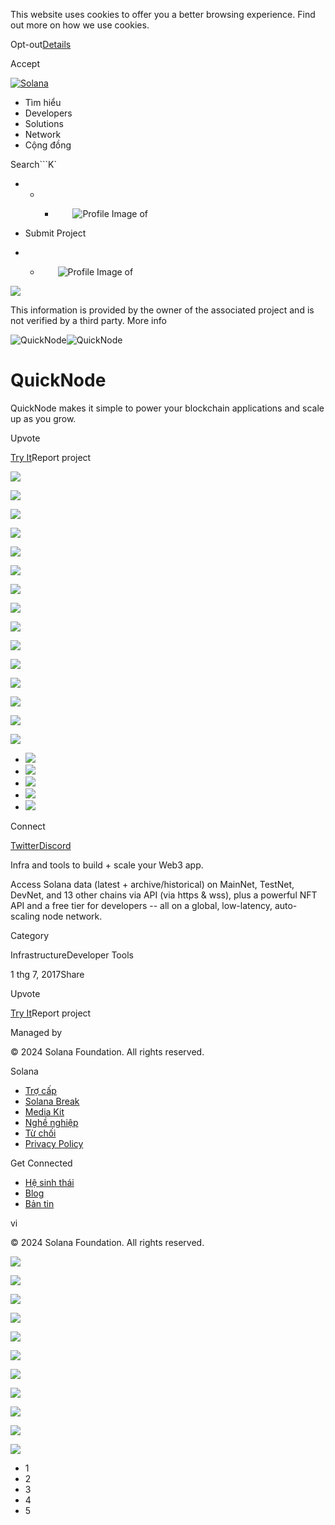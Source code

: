 This website uses cookies to offer you a better browsing experience. Find out
more on how we use cookies.

Opt-out[Details](/vi/privacy-policy#collection-of-information)

Accept

[![Solana](/_next/static/media/logotype.e4df684f.svg)](/vi)

  * Tìm hiểu
  * Developers
  * Solutions
  * Network
  * Cộng đồng 

Search```K`

  *   *   * ![](data:image/svg+xml,%3csvg%20xmlns=%27http://www.w3.org/2000/svg%27%20version=%271.1%27%20width=%2728%27%20height=%2728%27/%3e)![Profile Image of ](/_next/static/media/ecosystem_user.7ebb52fa.svg)

  * Submit Project
  *   * ![](data:image/svg+xml,%3csvg%20xmlns=%27http://www.w3.org/2000/svg%27%20version=%271.1%27%20width=%2728%27%20height=%2728%27/%3e)![Profile Image of ](/_next/static/media/ecosystem_user.7ebb52fa.svg)

![](/_next/image?url=%2F_next%2Fstatic%2Fmedia%2Fhero.631479cd.png&w=3840&q=75)

This information is provided by the owner of the associated project and is not
verified by a third party. More info

![QuickNode](/_next/image?url=%2Fapi%2Fprojectimg%2Fckwgwihqb37101eysxpv9bzf9w%3Ftype%3DLOGO&w=3840&q=75)![QuickNode](/_next/image?url=%2Fapi%2Fprojectimg%2Fckwgwihqb37101eysxpv9bzf9w%3Ftype%3DLOGO&w=3840&q=75)

# QuickNode

QuickNode makes it simple to power your blockchain applications and scale up
as you grow.

Upvote

[Try It](https://www.quicknode.com/)Report project

![](/api/projectimg/ckwgwihqb37101eysxpv9bzf9w?type=IMG&number=0)

![](/api/projectimg/ckwgwihqb37101eysxpv9bzf9w?type=IMG&number=1)

![](/api/projectimg/ckwgwihqb37101eysxpv9bzf9w?type=IMG&number=2)

![](/api/projectimg/ckwgwihqb37101eysxpv9bzf9w?type=IMG&number=3)

![](/api/projectimg/ckwgwihqb37101eysxpv9bzf9w?type=IMG&number=4)

![](/api/projectimg/ckwgwihqb37101eysxpv9bzf9w?type=IMG&number=0)

![](/api/projectimg/ckwgwihqb37101eysxpv9bzf9w?type=IMG&number=1)

![](/api/projectimg/ckwgwihqb37101eysxpv9bzf9w?type=IMG&number=2)

![](/api/projectimg/ckwgwihqb37101eysxpv9bzf9w?type=IMG&number=3)

![](/api/projectimg/ckwgwihqb37101eysxpv9bzf9w?type=IMG&number=4)

![](/api/projectimg/ckwgwihqb37101eysxpv9bzf9w?type=IMG&number=0)

![](/api/projectimg/ckwgwihqb37101eysxpv9bzf9w?type=IMG&number=1)

![](/api/projectimg/ckwgwihqb37101eysxpv9bzf9w?type=IMG&number=2)

![](/api/projectimg/ckwgwihqb37101eysxpv9bzf9w?type=IMG&number=3)

![](/api/projectimg/ckwgwihqb37101eysxpv9bzf9w?type=IMG&number=4)

  * ![](/_next/image?url=%2Fapi%2Fprojectimg%2Fckwgwihqb37101eysxpv9bzf9w%3Ftype%3DIMG%26number%3D0&w=3840&q=75)
  * ![](/_next/image?url=%2Fapi%2Fprojectimg%2Fckwgwihqb37101eysxpv9bzf9w%3Ftype%3DIMG%26number%3D1&w=3840&q=75)
  * ![](/_next/image?url=%2Fapi%2Fprojectimg%2Fckwgwihqb37101eysxpv9bzf9w%3Ftype%3DIMG%26number%3D2&w=3840&q=75)
  * ![](/_next/image?url=%2Fapi%2Fprojectimg%2Fckwgwihqb37101eysxpv9bzf9w%3Ftype%3DIMG%26number%3D3&w=3840&q=75)
  * ![](/_next/image?url=%2Fapi%2Fprojectimg%2Fckwgwihqb37101eysxpv9bzf9w%3Ftype%3DIMG%26number%3D4&w=3840&q=75)

Connect

[Twitter](https://twitter.com/QuickNode)[Discord](https://discord.com/invite/DkdgEqE)

Infra and tools to build + scale your Web3 app.

Access Solana data (latest + archive/historical) on MainNet, TestNet, DevNet,
and 13 other chains via API (via https & wss), plus a powerful NFT API and a
free tier for developers -- all on a global, low-latency, auto-scaling node
network.

Category

InfrastructureDeveloper Tools

1 thg 7, 2017Share

Upvote

[Try It](https://www.quicknode.com/)Report project

Managed by

[](/vi)

[](/youtube)[](/twitter)[](/discord)[](/reddit)[](/github)[](/telegram)

© 2024 Solana Foundation. All rights reserved.

Solana

  * [Trợ cấp](https://solana.org/grants)
  * [Solana Break](https://break.solana.com/)
  * [Media Kit](/vi/branding)
  * [Nghề nghiệp ](https://jobs.solana.com/)
  * [Từ chối](/vi/tos)
  * [Privacy Policy](/vi/privacy-policy)

Get Connected

  * [Hệ sinh thái](/vi/ecosystem)
  * [Blog](/vi/news)
  * [Bản tin](/vi/newsletter)

vi

© 2024 Solana Foundation. All rights reserved.

![](/api/projectimg/ckwgwihqb37101eysxpv9bzf9w?type=IMG&number=4)

![](/api/projectimg/ckwgwihqb37101eysxpv9bzf9w?type=IMG&number=0)

![](/api/projectimg/ckwgwihqb37101eysxpv9bzf9w?type=IMG&number=1)

![](/api/projectimg/ckwgwihqb37101eysxpv9bzf9w?type=IMG&number=2)

![](/api/projectimg/ckwgwihqb37101eysxpv9bzf9w?type=IMG&number=3)

![](/api/projectimg/ckwgwihqb37101eysxpv9bzf9w?type=IMG&number=4)

![](/api/projectimg/ckwgwihqb37101eysxpv9bzf9w?type=IMG&number=0)

![](/api/projectimg/ckwgwihqb37101eysxpv9bzf9w?type=IMG&number=1)

![](/api/projectimg/ckwgwihqb37101eysxpv9bzf9w?type=IMG&number=2)

![](/api/projectimg/ckwgwihqb37101eysxpv9bzf9w?type=IMG&number=3)

![](/api/projectimg/ckwgwihqb37101eysxpv9bzf9w?type=IMG&number=4)

  * 1
  * 2
  * 3
  * 4
  * 5

